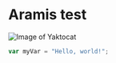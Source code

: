 # Aramis test
![Image of Yaktocat](https://octodex.github.com/images/yaktocat.png)
``` javascript
var myVar = "Hello, world!";
```
